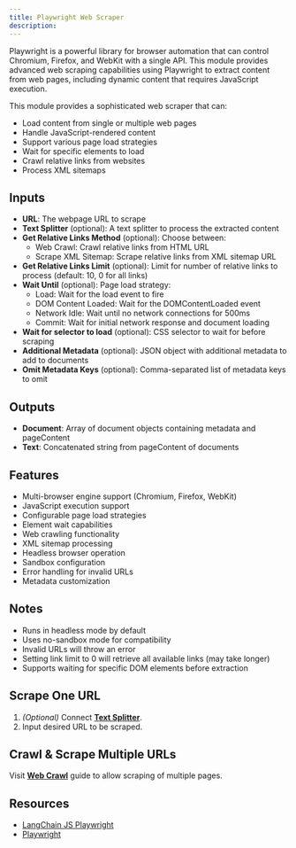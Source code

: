```yaml
---
title: Playwright Web Scraper
description: 
---
```



Playwright is a powerful library for browser automation that can control Chromium, Firefox, and WebKit with a single API. This module provides advanced web scraping capabilities using Playwright to extract content from web pages, including dynamic content that requires JavaScript execution.

This module provides a sophisticated web scraper that can:
- Load content from single or multiple web pages
- Handle JavaScript-rendered content
- Support various page load strategies
- Wait for specific elements to load
- Crawl relative links from websites
- Process XML sitemaps

## Inputs

- **URL**: The webpage URL to scrape
- **Text Splitter** (optional): A text splitter to process the extracted content
- **Get Relative Links Method** (optional): Choose between:
  - Web Crawl: Crawl relative links from HTML URL
  - Scrape XML Sitemap: Scrape relative links from XML sitemap URL
- **Get Relative Links Limit** (optional): Limit for number of relative links to process (default: 10, 0 for all links)
- **Wait Until** (optional): Page load strategy:
  - Load: Wait for the load event to fire
  - DOM Content Loaded: Wait for the DOMContentLoaded event
  - Network Idle: Wait until no network connections for 500ms
  - Commit: Wait for initial network response and document loading
- **Wait for selector to load** (optional): CSS selector to wait for before scraping
- **Additional Metadata** (optional): JSON object with additional metadata to add to documents
- **Omit Metadata Keys** (optional): Comma-separated list of metadata keys to omit

## Outputs

- **Document**: Array of document objects containing metadata and pageContent
- **Text**: Concatenated string from pageContent of documents

## Features
- Multi-browser engine support (Chromium, Firefox, WebKit)
- JavaScript execution support
- Configurable page load strategies
- Element wait capabilities
- Web crawling functionality
- XML sitemap processing
- Headless browser operation
- Sandbox configuration
- Error handling for invalid URLs
- Metadata customization

## Notes
- Runs in headless mode by default
- Uses no-sandbox mode for compatibility
- Invalid URLs will throw an error
- Setting link limit to 0 will retrieve all available links (may take longer)
- Supports waiting for specific DOM elements before extraction

## Scrape One URL

1.  _(Optional)_ Connect **[Text Splitter](../text-splitters/)**.
2. Input desired URL to be scraped.

## Crawl & Scrape Multiple URLs
Visit **[Web Crawl](../../use-cases/web-crawl.md)** guide to allow scraping of multiple pages.

## Resources

* [LangChain JS Playwright](https://js.langchain.com/docs/integrations/document_loaders/web_loaders/web_playwright)
* [Playwright](https://playwright.dev/)
